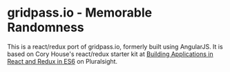 # gridpass.io - Memorable Randomness

This is a react/redux port of gridpass.io, formerly built using AngularJS.  It is based on Cory House's react/redux starter kit at [Building Applications in React and Redux in ES6](http://www.pluralsight.com/author/cory-house) on Pluralsight.

